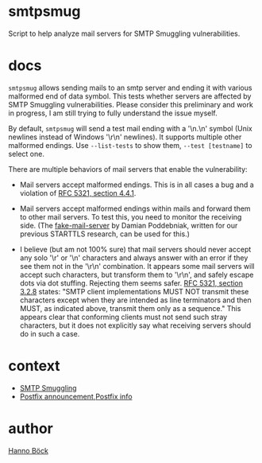 # smtpsmug

Script to help analyze mail servers for SMTP Smuggling vulnerabilities.

# docs

`smtpsmug` allows sending mails to an smtp server and ending it with various malformed
end of data symbol. This tests whether servers are affected by SMTP Smuggling
vulnerabilities. Please consider this preliminary and work in progress, I am still
trying to fully understand the issue myself.

By default, `smtpsmug` will send a test mail ending with a '\n.\n' symbol (Unix newlines
instead of Windows '\r\n' newlines). It supports multiple other malformed endings. Use
`--list-tests` to show them, `--test [testname]` to select one.

There are multiple behaviors of mail servers that enable the vulnerability:

* Mail servers accept malformed endings. This is in all cases a bug and a violation of
  [RFC 5321, section 4.4.1](https://www.rfc-editor.org/rfc/rfc5321#section-4.1.4).

* Mail servers accept malformed endings within mails and forward them to other mail
  servers. To test this, you need to monitor the receiving side. (The
  [fake-mail-server](https://github.com/Email-Analysis-Toolkit/fake-mail-server) by
  Damian Poddebniak, written for our previous STARTTLS research, can be used for this.)

* I believe (but am not 100% sure) that mail servers should never accept any solo '\r'
  or '\n' characters and always answer with an error if they see them not in the '\r\n'
  combination. It appears some mail servers will accept such characters, but transform
  them to '\r\n', and safely escape dots via dot stuffing. Rejecting them seems safer.
  [RFC 5321, section 3.2.8](https://datatracker.ietf.org/doc/html/rfc5321#section-2.3.8)
  states: "SMTP client implementations MUST NOT transmit these characters except when
  they are intended as line terminators and then MUST, as indicated above, transmit them
  only as a <CRLF> sequence." This appears clear that conforming clients must not send
  such stray characters, but it does not explicitly say what receiving servers should do
  in such a case.

# context

* [SMTP Smuggling](
  https://sec-consult.com/blog/detail/smtp-smuggling-spoofing-e-mails-worldwide/)
* [Postfix announcement](
  https://www.mail-archive.com/postfix-announce@postfix.org/msg00090.html),[Postfix
  info](https://www.postfix.org/smtp-smuggling.html)

# author

[Hanno Böck](https://hboeck.de/)
